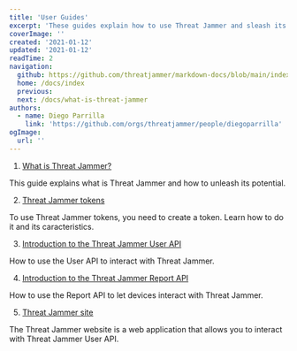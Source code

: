 ```yaml
---
title: 'User Guides'
excerpt: 'These guides explain how to use Threat Jammer and sleash its potential.'
coverImage: ''
created: '2021-01-12'
updated: '2021-01-12'
readTime: 2
navigation:
  github: https://github.com/threatjammer/markdown-docs/blob/main/index.md
  home: /docs/index
  previous: 
  next: /docs/what-is-threat-jammer
authors:
  - name: Diego Parrilla
    link: 'https://github.com/orgs/threatjammer/people/diegoparrilla'
ogImage:
  url: ''
---
```


1. [What is Threat Jammer?](/docs/what-is-threat-jammer "What is Threat Jammer?")

This guide explains what is Threat Jammer and how to unleash its potential.

2. [Threat Jammer tokens](/docs/threat-jammer-tokens "Threat Jammer tokens")

To use Threat Jammer tokens, you need to create a token. Learn how to do it and its caracteristics.

3. [Introduction to the Threat Jammer User API](/docs/introduction-threat-jammer-user-api "Introduction to the Threat Jammer User API")

How to use the User API to interact with Threat Jammer.

4. [Introduction to the Threat Jammer Report API](/docs/introduction-threat-jammer-report-api "Introduction to the Threat Jammer Report API")

How to use the Report API to let devices interact with Threat Jammer.

5. [Threat Jammer site](/docs/threat-jammer-site "Threat Jammer site")

The Threat Jammer website is a web application that allows you to interact with Threat Jammer User API.
